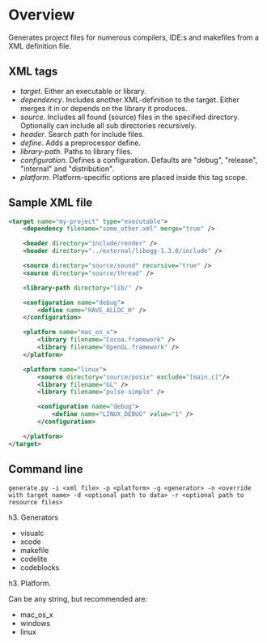 Overview
========

Generates project files for numerous compilers, IDE:s and makefiles from a XML definition file.

XML tags
--------
* *target*. Either an executable or library.
* *dependency*. Includes another XML-definition to the target. Either merges it in or depends on the library it produces.
* *source*. Includes all found (source) files in the specified directory. Optionally can include all sub directories recursively.
* *header*. Search path for include files.
* *define*. Adds a preprocessor define.
* *library-path*. Paths to library files.
* *configuration*. Defines a configuration. Defaults are "debug", "release", "internal" and "distribution".
* *platform*. Platform-specific options are placed inside this tag scope.


Sample XML file
---------------

```xml
<target name="my-project" type="executable">
	<dependency filename="some_other.xml" merge="true" />

	<header directory="include/render" />
	<header directory="../external/libogg-1.3.0/include" />

	<source directory="source/sound" recursive="true" />
	<source directory="source/thread" />

	<library-path directory="lib/" />

	<configuration name="debug">
		<define name="HAVE_ALLOC_H" />
	</configuration>

	<platform name="mac_os_x">
		<library filename="Cocoa.framework" />
		<library filename="OpenGL.framework" />
	</platform>

	<platform name="linux">
		<source directory="source/posix" exclude="[main.c]"/>
		<library filename="GL" />
		<library filename="pulse-simple" />

		<configuration name="debug">
			<define name="LINUX_DEBUG" value="1" />
		</configuration>

	</platform>
</target>
```

Command line
------------

    generate.py -i <xml file> -p <platform> -g <generator> -n <override with target name> -d <optional path to data> -r <optional path to resource files>

h3. Generators
* visualc
* xcode
* makefile
* codelite
* codeblocks

h3. Platform.

Can be any string, but recommended are:
* mac_os_x
* windows
* linux
